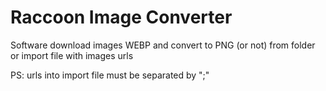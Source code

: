 # Raccoon Image Converter
Software download images WEBP and convert to PNG (or not) from folder or import file with images urls

PS: urls into import file must be separated by ";" 

